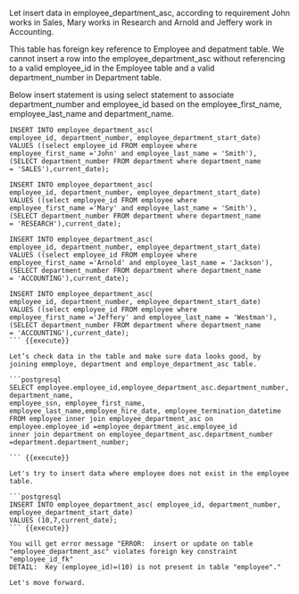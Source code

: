 Let insert data in employee_department_asc, according to requirement John works in Sales, Mary works in Research and Arnold and Jeffery
work in Accounting. 

This table has foreign key reference to Employee and depatment table. We cannot insert a row into the employee_department_asc without referencing to a valid employee_id in the Employee table and a valid department_number in Department table.

Below insert statement is using select statement to associate department_number and employee_id based on the employee_first_name, employee_last_name and department_name.

```postgresql
INSERT INTO employee_department_asc(
employee_id, department_number, employee_department_start_date)
VALUES ((select employee_id FROM employee where
employee_first_name ='John' and employee_last_name = 'Smith'),
(SELECT department_number FROM department where department_name
= 'SALES'),current_date);

INSERT INTO employee_department_asc(
employee_id, department_number, employee_department_start_date)
VALUES ((select employee_id FROM employee where
employee_first_name ='Mary' and employee_last_name = 'Smith'),
(SELECT department_number FROM department where department_name
= 'RESEARCH'),current_date);

INSERT INTO employee_department_asc(
employee_id, department_number, employee_department_start_date)
VALUES ((select employee_id FROM employee where
employee_first_name ='Arnold' and employee_last_name = 'Jackson'),
(SELECT department_number FROM department where department_name
= 'ACCOUNTING'),current_date);

INSERT INTO employee_department_asc(
employee_id, department_number, employee_department_start_date)
VALUES ((select employee_id FROM employee where
employee_first_name ='Jeffery' and employee_last_name = 'Westman'),
(SELECT department_number FROM department where department_name
= 'ACCOUNTING'),current_date);
``` {{execute}}

Let’s check data in the table and make sure data looks good, by joining emmploye, department and employe_department_asc table.

```postgresql
SELECT employee.employee_id,employee_department_asc.department_number, department_name,
employee_ssn, employee_first_name, employee_last_name,employee_hire_date, employee_termination_datetime
FROM employee inner join employee_department_asc on
employee.employee_id =employee_department_asc.employee_id
inner join department on employee_department_asc.department_number =department.department_number;

``` {{execute}}

Let's try to insert data where employee does not exist in the employee table. 

```postgresql
INSERT INTO employee_department_asc( employee_id, department_number, employee_department_start_date) 
VALUES (10,7,current_date);
``` {{execute}}

You will get error message "ERROR:  insert or update on table "employee_department_asc" violates foreign key constraint "employee_id_fk"
DETAIL:  Key (employee_id)=(10) is not present in table "employee"."

Let's move forward.

